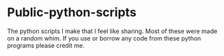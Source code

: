 # Public-python-scripts
The python scripts I make that I feel like sharing.
Most of these were made on a random whim.
If you use or borrow any code from these python programs please credit me.
